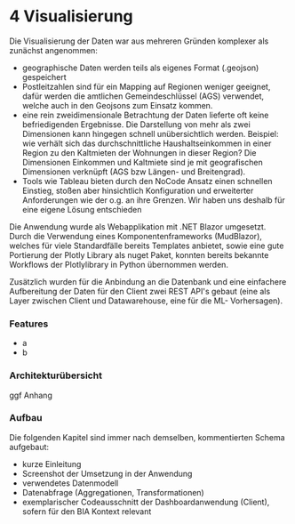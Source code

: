 # 4 Visualisierung

Die Visualisierung der Daten war aus mehreren Gründen komplexer als zunächst angenommen:

* geographische Daten werden teils als eigenes Format (.geojson) gespeichert
* Postleitzahlen sind für ein Mapping auf Regionen weniger geeignet, dafür werden die amtlichen Gemeindeschlüssel (AGS) verwendet, welche auch in den Geojsons zum Einsatz kommen.&#x20;
* eine rein zweidimensionale Betrachtung der Daten lieferte oft keine befriedigenden Ergebnisse. Die Darstellung von mehr als zwei Dimensionen kann hingegen schnell unübersichtlich werden. Beispiel: wie verhält sich das durchschnittliche Haushaltseinkommen in einer Region zu den Kaltmieten der Wohnungen in dieser Region? Die Dimensionen Einkommen und Kaltmiete sind je mit geografischen Dimensionen verknüpft (AGS bzw Längen- und Breitengrad).
* Tools wie Tableau bieten durch den NoCode Ansatz einen schnellen Einstieg, stoßen aber hinsichtlich Konfiguration und erweiterter Anforderungen wie der o.g. an ihre Grenzen. Wir  haben uns deshalb für eine eigene Lösung entschieden



Die Anwendung wurde als Webapplikation mit .NET Blazor umgesetzt. Durch die Verwendung eines Komponentenframeworks (MudBlazor), welches für viele Standardfälle bereits Templates anbietet, sowie eine gute Portierung der Plotly Library als nuget Paket, konnten bereits bekannte Workflows der Plotlylibrary in Python übernommen werden.&#x20;

Zusätzlich wurden für die Anbindung an die Datenbank und eine einfachere Aufbereitung der Daten für den Client zwei REST API's gebaut (eine als Layer zwischen Client und Datawarehouse, eine für die ML- Vorhersagen).

### Features

* a
* b

### Architekturübersicht

ggf Anhang



### Aufbau

Die folgenden Kapitel sind immer nach demselben, kommentierten Schema aufgebaut:

* kurze Einleitung
* Screenshot der Umsetzung in der Anwendung
* verwendetes Datenmodell
* Datenabfrage (Aggregationen, Transformationen)
* exemplarischer Codeausschnitt der Dashboardanwendung (Client), sofern für den BIA Kontext relevant



